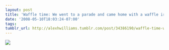 ```yaml
---
layout: post
title: 'Waffle time: We went to a parade and came home with a waffle iron.'
date: '2008-05-10T18:03:24-07:00'
tags: 
tumblr_url: http://alexhwilliams.tumblr.com/post/34386190/waffle-time-we-went-to-a-parade-and-came-home
---
```

<img src="http://24.media.tumblr.com/EXq6qISRE8ugzlfaogSXKYAt_250.jpg"/>
